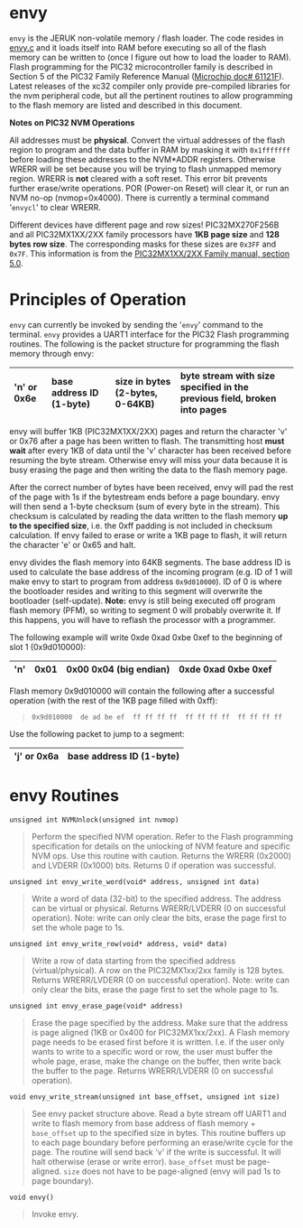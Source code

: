 # envy #

`envy` is the JERUK non-volatile memory / flash loader. The code resides  in [envy.c](https://code.google.com/p/jeruk-fw/source/browse/testfw.X/envy.c) and it loads itself into RAM before executing so all of the flash memory can be written to (once I figure out how to load the loader to RAM). Flash programming for the PIC32 microcontroller family is described in Section 5 of the PIC32 Family Reference Manual ([Microchip doc# 61121F](http://ww1.microchip.com/downloads/en/DeviceDoc/61121F.pdf)). Latest releases of the xc32 compiler only provide pre-compiled libraries for the nvm peripheral code, but all the pertinent routines to allow programming to the flash memory are listed and described in this document.

**Notes on PIC32 NVM Operations**

All addresses must be **physical**. Convert the virtual addresses of the flash region to program and the data buffer in RAM by masking it with `0x1fffffff` before loading these addresses to the NVM\*ADDR registers. Otherwise WRERR will be set because you will be trying to flash unmapped memory region. WRERR is **not** cleared with a soft reset. This error bit prevents further erase/write operations. POR (Power-on Reset) will clear it, or run an NVM no-op (nvmop=0x4000). There is currently a terminal command '`envycl`' to clear WRERR.

Different devices have different page and row sizes! PIC32MX270F256B and all PIC32MX1XX/2XX family processors have **1KB page size** and **128 bytes row size**. The corresponding masks for these sizes are `0x3FF` and `0x7F`. This information is from the [PIC32MX1XX/2XX Family manual, section 5.0](http://ww1.microchip.com/downloads/en/DeviceDoc/60001168F.pdf).

# Principles of Operation #

`envy` can currently be invoked by sending the '`envy`' command to the terminal. `envy` provides a UART1 interface for the PIC32 Flash programming routines. The following is the packet structure for programming the flash memory through envy:

| 'n' or 0x6e | base address ID (1-byte) | size in bytes (2-bytes, 0-64KB) | byte stream with size specified in the previous field, broken into pages |
|:------------|:-------------------------|:--------------------------------|:-------------------------------------------------------------------------|

envy will buffer 1KB (PIC32MX1XX/2XX) pages and return the character 'v' or 0x76 after a page has been written to flash. The transmitting host **must wait** after every 1KB of data until the 'v' character has been received before resuming the byte stream. Otherwise envy will miss your data because it is busy erasing the page and then writing the data to the flash memory page.

After the correct number of bytes have been received, envy will pad the rest of the page with 1s if the bytestream ends before a page boundary. envy will then send a 1-byte checksum (sum of every byte in the stream). This checksum is calculated by reading the  data written to the flash memory **up to the specified size**, i.e. the 0xff padding is not included in checksum calculation. If envy failed to erase or write a 1KB page to flash, it will return the character 'e' or 0x65 and halt.

envy divides the flash memory into 64KB segments. The base address ID is used to calculate the base address of the incoming program (e.g. ID of 1 will make envy to start to program from address `0x9d010000`). ID of 0 is where the bootloader resides and writing to this segment will overwrite the bootloader (self-update). **Note:** envy is still being executed off program flash memory (PFM), so writing to segment 0 will probably overwrite it. If this happens, you will have to reflash the processor with a programmer.

The following example will write 0xde 0xad 0xbe 0xef to the beginning of slot 1 (0x9d010000):

| 'n' | 0x01 | 0x00 0x04 (big endian) | 0xde 0xad 0xbe 0xef |
|:----|:-----|:-----------------------|:--------------------|

Flash memory 0x9d010000 will contain the following after a successful operation (with the rest of the 1KB page filled with 0xff):

> `0x9d010000  de ad be ef  ff ff ff ff  ff ff ff ff  ff ff ff ff`

Use the following packet to jump to a segment:

| 'j' or 0x6a | base address ID (1-byte) |
|:------------|:-------------------------|

# envy Routines #

`unsigned int NVMUnlock(unsigned int nvmop)`

> Perform the specified NVM operation. Refer to the Flash programming specification for details on the unlocking of NVM feature and specific NVM ops. Use this routine with caution. Returns the WRERR (0x2000) and LVDERR (0x1000) bits. Returns 0 if operation was successful.

`unsigned int envy_write_word(void* address, unsigned int data)`

> Write a word of data (32-bit) to the specified address. The address can be virtual or physical. Returns WRERR/LVDERR (0 on successful operation). Note: write can only clear the bits, erase the page first to set the whole page to 1s.

`unsigned int envy_write_row(void* address, void* data)`

> Write a row of data starting from the specified address (virtual/physical). A row on the PIC32MX1xx/2xx family is 128 bytes. Returns WRERR/LVDERR (0 on successful operation). Note: write can only clear the bits, erase the page first to set the whole page to 1s.

`unsigned int envy_erase_page(void* address)`

> Erase the page specified by the address. Make sure that the address is page aligned (1KB or 0x400 for PIC32MX1xx/2xx). A Flash memory page needs to be erased first before it is written. I.e. if the user only wants to write to a specific word or row, the user must buffer the whole page, erase, make the change on the buffer, then write back the buffer to the page. Returns WRERR/LVDERR (0 on successful operation).

`void envy_write_stream(unsigned int base_offset, unsigned int size)`

> See envy packet structure above. Read a byte stream off UART1 and write to flash memory from base address of flash memory + `base_offset` up to the specified size in bytes. This routine buffers up to each page boundary before performing an erase/write cycle for the page. The routine will send back 'v' if the write is successful. It will halt otherwise (erase or write error). `base_offset` must be page-aligned. `size` does not have to be page-aligned (envy will pad 1s to page boundary).

`void envy()`

> Invoke envy.